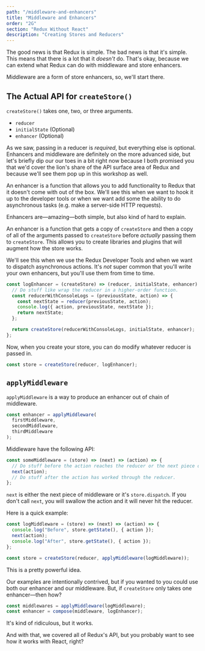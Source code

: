 ```yaml
---
path: "/middleware-and-enhancers"
title: "Middleware and Enhancers"
order: "2G"
section: "Redux Without React"
description: "Creating Stores and Reducers"
---
```


The good news is that Redux is simple. The bad news is that it's simple. This means that there is a lot that it _doesn't_ do. That's okay, because we can extend what Redux can do with middleware and store enhancers.

Middleware are a form of store enhancers, so, we'll start there.

## The Actual API for `createStore()`

`createStore()` takes one, two, or three arguments.

- `reducer`
- `initialState` (Optional)
- `enhancer` (Optional)

As we saw, passing in a reducer is _required_, but everything else is optional. Enhancers and middleware are definitely on the more advanced side, but let's briefly dip our our toes in a bit right now because I both promised you that we'd cover the lion's share of the API surface area of Redux and because we'll see them pop up in this workshop as well.

An enhancer is a function that allows you to add functionality to Redux that it doesn't come with out of the box. We'll see this when we want to hook it up to the developer tools or when we want add some the ability to do asynchronous tasks (e.g. make a server-side HTTP requests).

Enhancers are—amazing—both simple, but also kind of hard to explain.

An enhancer is a function that gets a copy of `createStore` and then a copy of all of the arguments passed to `createStore` before _actually_ passing them to `createStore`. This allows you to create libraries and plugins that will augment how the store works.

We'll see this when we use the Redux Developer Tools and when we want to dispatch asynchronous actions. It's _not_ super common that you'll write your own enhancers, but you'll use them from time to time.

```js
const logEnhancer = (createStore) => (reducer, initialState, enhancer) => {
  // Do stuff like wrap the reducer in a higher-order function.
  const reducerWithConsoleLogs = (previousState, action) => {
    const nextState = reducer(previousState, action);
    console.log({ action, previousState, nextState });
    return nextState;
  };

  return createStore(reducerWithConsoleLogs, initialState, enhancer);
};
```

Now, when you create your store, you can do modify whatever reducer is passed in.

```js
const store = createStore(reducer, logEnhancer);
```

## `applyMiddleware`

`applyMiddleware` is a way to produce an enhancer out of chain of middleware.

```js
const enhancer = applyMiddleware(
  firstMiddleware,
  secondMiddleware,
  thirdMiddleware
);
```

Middleware have the following API:

```js
const someMiddleware = (store) => (next) => (action) => {
  // Do stuff before the action reaches the reducer or the next piece of middleware.
  next(action);
  // Do stuff after the action has worked through the reducer.
};
```

`next` is either the next piece of middleware or it's `store.dispatch`. If you don't call `next`, you will swallow the action and it will never hit the reducer.

Here is a quick example:

```js
const logMiddleware = (store) => (next) => (action) => {
  console.log("Before", store.getState(), { action });
  next(action);
  console.log("After", store.getState(), { action });
};

const store = createStore(reducer, applyMiddleware(logMiddleware));
```

This is a pretty powerful idea.

Our examples are intentionally contrived, but if you wanted to you could use both our enhancer and our middleware. But, if `createStore` only takes one enhancer—then how?

```js
const middlewares = applyMiddleware(logMiddleware);
const enhancer = compose(middleware, logEnhancer);
```

It's kind of ridiculous, but it works.

And with that, we covered all of Redux's API, but you probably want to see how it works with React, right?
